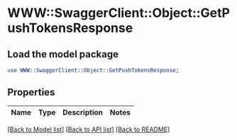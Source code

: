 # WWW::SwaggerClient::Object::GetPushTokensResponse

## Load the model package
```perl
use WWW::SwaggerClient::Object::GetPushTokensResponse;
```

## Properties
Name | Type | Description | Notes
------------ | ------------- | ------------- | -------------

[[Back to Model list]](../README.md#documentation-for-models) [[Back to API list]](../README.md#documentation-for-api-endpoints) [[Back to README]](../README.md)


